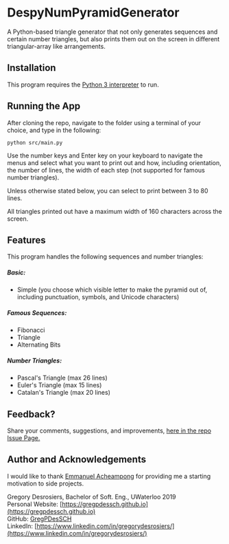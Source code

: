 # DespyNumPyramidGenerator

A Python-based triangle generator that not only generates sequences and certain number triangles, but also prints them out on the screen in different triangular-array like arrangements.

## Installation

This program requires the [Python 3 interpreter](https://www.python.org/downloads/) to run.

## Running the App

After cloning the repo, navigate to the folder using a terminal of your choice, and type in the following:

```
python src/main.py
```

Use the number keys and Enter key on your keyboard to navigate the menus and select what you want to print out and how, including orientation, the number of lines, the width of each step (not supported for famous number triangles).

Unless otherwise stated below, you can select to print between 3 to 80 lines.

All triangles printed out have a maximum width of 160 characters across the screen.

## Features

This program handles the following sequences and number triangles:

##### Basic:
* Simple (you choose which visible letter to make the pyramid out of, including punctuation, symbols, and Unicode characters)

##### Famous Sequences:
* Fibonacci 
* Triangle
* Alternating Bits

##### Number Triangles:
* Pascal's Triangle (max 26 lines)
* Euler's Triangle (max 15 lines)
* Catalan's Triangle (max 20 lines)

## Feedback?

Share your comments, suggestions, and improvements, [here in the repo Issue Page.](https://github.com/GregPDesSCH/DespyNumPyramidGenerator/issues)


## Author and Acknowledgements

I would like to thank [Emmanuel Acheampong](https://github.com/acheamponge) for providing me a starting motivation to side projects.

Gregory Desrosiers, Bachelor of Soft. Eng., UWaterloo 2019  
Personal Website: [https://gregpdessch.github.io](https://gregpdessch.github.io)  
GitHub: [GregPDesSCH](https://github.com/GregPDesSCH)  
LinkedIn: [https://www.linkedin.com/in/gregorydesrosiers/](https://www.linkedin.com/in/gregorydesrosiers/)  